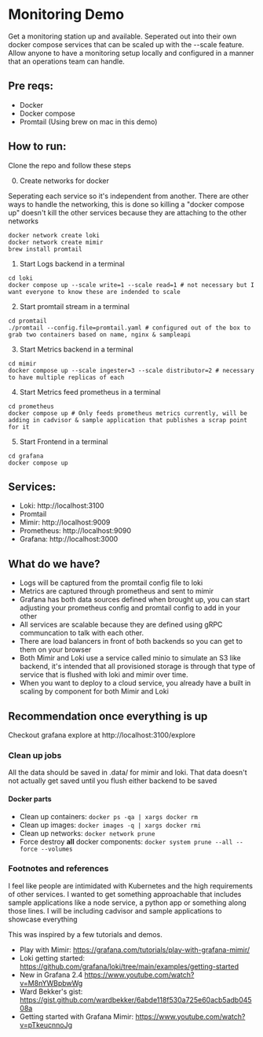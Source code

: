 # Monitoring Demo

Get a monitoring station up and available. Seperated out into their own docker compose services that can be scaled up with the --scale feature. Allow anyone to have a monitoring setup locally and configured in a manner that an operations team can handle.

## Pre reqs:

* Docker
* Docker compose 
* Promtail (Using brew on mac in this demo)

## How to run:

Clone the repo and follow these steps

0. Create networks for docker

Seperating each service so it's independent from another. There are other ways to handle the networking, this is done so killing a "docker compose up" doesn't kill the other services because they are attaching to the other networks 

```
docker network create loki
docker network create mimir
brew install promtail
```

1. Start Logs backend in a terminal

```
cd loki 
docker compose up --scale write=1 --scale read=1 # not necessary but I want everyone to know these are indended to scale
```

2. Start promtail stream in a terminal
```
cd promtail
./promtail --config.file=promtail.yaml # configured out of the box to grab two containers based on name, nginx & sampleapi
```

3. Start Metrics backend in a terminal
```
cd mimir
docker compose up --scale ingester=3 --scale distributor=2 # necessary to have multiple replicas of each
```

4. Start Metrics feed prometheus in a terminal 
```
cd prometheus
docker compose up # Only feeds prometheus metrics currently, will be adding in cadvisor & sample application that publishes a scrap point for it
```

5. Start Frontend in a terminal
```
cd grafana
docker compose up
```

## Services:

* Loki:       http://localhost:3100
* Promtail
* Mimir:      http://localhost:9009
* Prometheus: http://localhost:9090
* Grafana:    http://localhost:3000

## What do we have?

* Logs will be captured from the promtail config file to loki
* Metrics are captured through prometheus and sent to mimir
* Grafana has both data sources defined when brought up, you can start adjusting your prometheus config and promtail config to add in your other 
* All services are scalable because they are defined using gRPC communcation to talk with each other.
* There are load balancers in front of both backends so you can get to them on your browser
* Both Mimir and Loki use a service called minio to simulate an S3 like backend, it's intended that all provisioned storage is through that type of service that is flushed with loki and mimir over time. 
* When you want to deploy to a cloud service, you already have a built in scaling by component for both Mimir and Loki 

## Recommendation once everything is up

Checkout grafana explore at http://localhost:3100/explore

### Clean up jobs

All the data should be saved in .data/ for mimir and loki. That data doesn't not actually get saved until you flush either backend to be saved

#### Docker parts

* Clean up containers: `docker ps -qa | xargs docker rm`
* Clean up images: `docker images -q | xargs docker rmi`
* Clean up networks: `docker network prune` 
* Force destroy **all** docker components: `docker system prune --all --force --volumes` 

### Footnotes and references

I feel like people are intimidated with Kubernetes and the high requirements of other services. I wanted to get something approachable that includes sample applications like a node service, a python app or something along those lines. I will be including cadvisor and sample applications to showcase everything

This was inspired by a few tutorials and demos. 

* Play with Mimir: https://grafana.com/tutorials/play-with-grafana-mimir/
* Loki getting started: https://github.com/grafana/loki/tree/main/examples/getting-started
* New in Grafana 2.4 https://www.youtube.com/watch?v=M8nYWBpbwWg 
* Ward Bekker's gist: https://gist.github.com/wardbekker/6abde118f530a725e60acb5adb04508a
* Getting started with Grafana Mimir: https://www.youtube.com/watch?v=pTkeucnnoJg  
